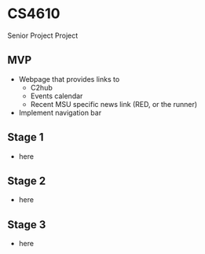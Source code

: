 # CS4610
Senior Project Project


## MVP
- Webpage that provides links to 
    - C2hub
    - Events calendar
    - Recent MSU specific news link (RED, or the runner)
- Implement navigation bar

## Stage 1
- here

## Stage 2 
- here

## Stage 3
- here

